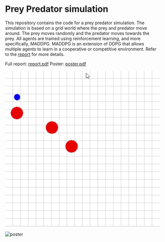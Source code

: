 # Prey Predator simulation

This repository contains the code for a prey predator simulation. The simulation is based on a grid world where the prey and predator move around. The prey moves randomly and the predator moves towards the prey. All agents are trained using reinforcement learning, and more specifically, MADDPG. MADDPG is an extension of DDPG that allows multiple agents to learn in a cooperative or competitive environment. Refer to the [report](assets/report.pdf) for more details.



Full report: [report.pdf](assets/report.pdf)
Poster: [poster.pdf](assets/poster.pdf)

![Demo](assets/demo.gif)

![poster](assets/poster.jpg)





